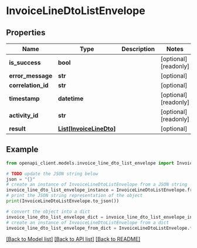 # InvoiceLineDtoListEnvelope


## Properties

Name | Type | Description | Notes
------------ | ------------- | ------------- | -------------
**is_success** | **bool** |  | [optional] [readonly] 
**error_message** | **str** |  | [optional] 
**correlation_id** | **str** |  | [optional] 
**timestamp** | **datetime** |  | [optional] [readonly] 
**activity_id** | **str** |  | [optional] [readonly] 
**result** | [**List[InvoiceLineDto]**](InvoiceLineDto.md) |  | [optional] 

## Example

```python
from openapi_client.models.invoice_line_dto_list_envelope import InvoiceLineDtoListEnvelope

# TODO update the JSON string below
json = "{}"
# create an instance of InvoiceLineDtoListEnvelope from a JSON string
invoice_line_dto_list_envelope_instance = InvoiceLineDtoListEnvelope.from_json(json)
# print the JSON string representation of the object
print(InvoiceLineDtoListEnvelope.to_json())

# convert the object into a dict
invoice_line_dto_list_envelope_dict = invoice_line_dto_list_envelope_instance.to_dict()
# create an instance of InvoiceLineDtoListEnvelope from a dict
invoice_line_dto_list_envelope_from_dict = InvoiceLineDtoListEnvelope.from_dict(invoice_line_dto_list_envelope_dict)
```
[[Back to Model list]](../README.md#documentation-for-models) [[Back to API list]](../README.md#documentation-for-api-endpoints) [[Back to README]](../README.md)



